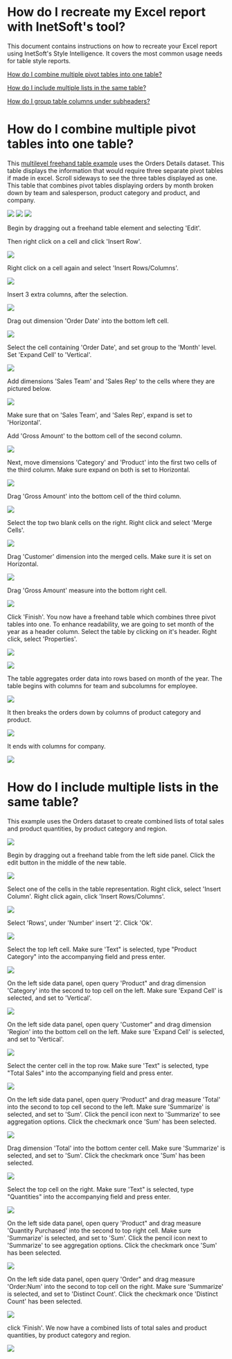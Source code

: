# How do I recreate my Excel report with InetSoft's tool?

This document contains instructions on how to recreate your Excel report using InetSoft's Style Intelligence. It covers the most common usage needs for table style reports.

[How do I combine multiple pivot tables into one table?](#pivot)

[How do I include multiple lists in the same table?](#lists)

[How do I group table columns under subheaders?](#sub)




# How do I combine multiple pivot tables into one table? <a name="pivot"></a>

 

This   [multilevel freehand table example](https://www.inetsoft.com/public/app/viewer/view/global/Dashboards/Return%20Analysis%20Table)   uses the Orders Details dataset. This table displays the information that would require three separate pivot tables if made in excel. Scroll sideways to see the three tables displayed as one. This table that combines pivot tables displaying orders by month broken down by team and salesperson, product category and product, and company.

![](screenshots/combined-pivot-table1.PNG) ![](screenshots/combined-pivot-table2.PNG) ![](screenshots/combined-pivot-table3.PNG)




Begin by dragging out a freehand table element and selecting 'Edit'.

Then right click on a cell and click 'Insert Row'. 

![](screenshots/insert-row-highlight.png)


Right click on a cell again and select 'Insert Rows/Columns'.

![](screenshots/insert-rows-columns-highlight.png)


Insert 3 extra columns, after the selection.

![](screenshots/insert-extra-rows-columns-highlight.png)

Drag out dimension 'Order Date' into the bottom left cell. 

![](screenshots/order-date-into-bottom-left-column-highlight.png)

Select the cell containing 'Order Date', and set group to the 'Month' level. Set 'Expand Cell' to 'Vertical'.

![](screenshots/set-grouping-to-by-month-highlight.png)



Add dimensions 'Sales Team' and 'Sales Rep' to the cells where they are pictured below.

![](screenshots/add-sales-team-highlight.png)





Make sure that on 'Sales Team', and 'Sales Rep', expand is set to 'Horizontal'.

Add 'Gross Amount' to the bottom cell of the second column.

![](screenshots/add-gross-amount-dimension-highlight.png)

Next, move dimensions 'Category' and 'Product' into the first two cells of the third column. Make sure expand on both is set to Horizontal.

![](screenshots/move-in-category-and-product-highlight.png)



Drag 'Gross Amount' into the bottom cell of the third column.

![](screenshots/drag-out-gross-amount-again-highlight.png)

Select the top two blank cells on the right. Right click  and select 'Merge Cells'.

![](screenshots/merge_cells-highlight.png)

Drag 'Customer' dimension into the merged cells. Make sure it is set on Horizontal.

![](screenshots/drag-customer-into-fourth-space-highlight.png)


Drag 'Gross Amount' measure into the bottom right cell.

![](screenshots/drag-gross-amount-into-fourth-highlight.png)

Click 'Finish'. You now have a freehand table which combines three pivot tables into one. To enhance readability, we are going to set month of the year as a header column. Select the table by clicking on it's header. Right click, select 'Properties'.

![](screenshots/table-properties.PNG)

![](screenshots/table-properties-menu.PNG)

The table aggregates order data into rows based on month of the year. The table begins with columns for team and subcolumns for employee.

  ![](screenshots/combined-pivot-table1.PNG)

It then breaks the orders down by columns of product category and product.

![](screenshots/combined-pivot-table2.PNG)

It ends with columns for company.

![](screenshots/combined-pivot-table3.PNG)








# How do I include multiple lists in the same table? <a name="lists"></a>

This example uses the Orders dataset to create combined lists of total sales and product quantities, by product category and region.

![](screenshots/combined-lists.PNG)

Begin by dragging out a freehand table from the left side panel. Click the edit button in the middle of the new table.

![](screenshots/drag-out-freehand-table.PNG)

Select one of the cells in the table representation. Right click, select 'Insert Column'. Right click again, click 'Insert Rows/Columns'.

![](screenshots/right-click-menu.PNG)

Select 'Rows', under 'Number' insert  '2'. Click 'Ok'.

![](screenshots/insert-two-rows.PNG)

Select the top left cell. Make sure 'Text" is selected, type "Product Category" into the accompanying field and press enter.

![](screenshots/insert-category-label.PNG)

 On the left side data panel, open query 'Product" and drag dimension 'Category' into the second to top cell on the left. Make sure 'Expand Cell' is selected, and set to 'Vertical'.
 
![](screenshots/drag-category-into-cell.PNG)

 On the left side data panel, open query 'Customer" and drag dimension 'Region' into the bottom cell on the left. Make sure 'Expand Cell' is selected, and set to 'Vertical'.

![](screenshots/drag-region-into-cell.PNG)

Select the center cell in the top row. Make sure 'Text" is selected, type "Total Sales" into the accompanying field and press enter.

![](screenshots/enter-sales-label.PNG)

 On the left side data panel, open query 'Product" and drag measure 'Total' into the second to top cell second to the left. Make sure 'Summarize' is selected, and set to 'Sum'. Click the pencil icon next to 'Summarize' to see aggregation options. Click the checkmark once 'Sum' has been selected.

![](screenshots/drag-product-total-into-cell.PNG)

Drag dimension 'Total' into the bottom center cell. Make sure 'Summarize' is selected, and set to 'Sum'. Click the checkmark once 'Sum' has been selected.

![](screenshots/drag-product-total-into-bottom-cell.PNG)

Select the top cell on the right. Make sure 'Text" is selected, type "Quantities" into the accompanying field and press enter.

![](screenshots/enter-quantities-label.PNG)

 On the left side data panel, open query 'Product" and drag measure 'Quantity Purchased' into the second to top right cell. Make sure 'Summarize' is selected, and set to 'Sum'. Click the pencil icon next to 'Summarize' to see aggregation options. Click the checkmark once 'Sum' has been selected.


![](screenshots/drag-quantity-purchased-into-cell.PNG)

 On the left side data panel, open query 'Order" and drag measure 'Order:Num' into the second to top cell on the right. Make sure 'Summarize' is selected, and set to 'Distinct Count'. Click the checkmark once 'Distinct Count' has been selected.

![](screenshots/drag-order-number-into-last-cell.PNG)

click 'Finish'. We now have a combined lists of total sales and product quantities, by product category and region.

![](screenshots/combined-lists.PNG)

